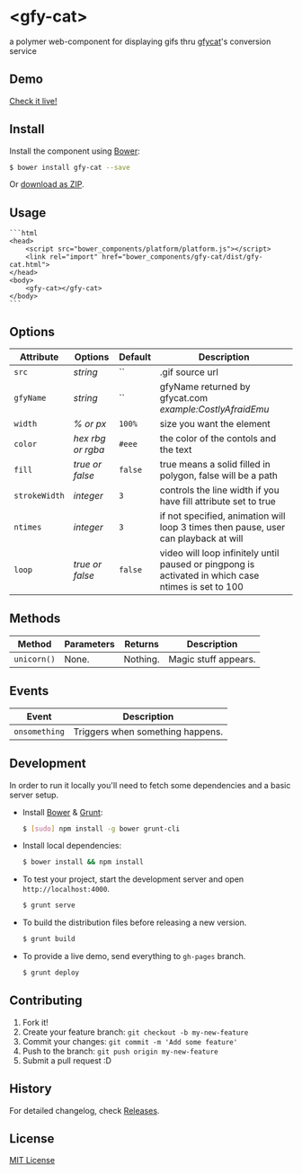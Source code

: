 # &lt;gfy-cat&gt;

a polymer web-component for displaying gifs thru [gfycat](http://gfycat.com/)'s conversion service

## Demo

[Check it live!](http://mattybow.github.io/gfy-cat)

## Install

Install the component using [Bower](http://bower.io/):

```sh
$ bower install gfy-cat --save
```

Or [download as ZIP](https://github.com/mattybow/gfy-cat/archive/master.zip).

## Usage

    ```html
    <head>
        <script src="bower_components/platform/platform.js"></script>
        <link rel="import" href="bower_components/gfy-cat/dist/gfy-cat.html">
    </head>
    <body>
        <gfy-cat></gfy-cat>
    </body>
    ```

## Options

Attribute       | Options           | Default      | Description
---             | ---               | ---          | ---
`src`           | *string*          | ``           | .gif source url
`gfyName`       | *string*          | ``           | gfyName returned by gfycat.com _example:CostlyAfraidEmu_
`width`         | *% or px*         | `100%`       | size you want the element
`color`         | *hex rbg or rgba* | `#eee`       | the color of the contols and the text
`fill`          | *true or false*   | `false`      | true means a solid filled in polygon, false will be a path
`strokeWidth`   | *integer*         | `3`          | controls the line width if you have fill attribute set to true
`ntimes`        | *integer*         | `3`          | if not specified, animation will loop 3 times then pause, user can playback at will
`loop`          | *true or false*    | `false`     | video will loop infinitely until paused or pingpong is activated in which case ntimes is set to 100

## Methods

Method        | Parameters   | Returns     | Description
---           | ---          | ---         | ---
`unicorn()`   | None.        | Nothing.    | Magic stuff appears.

## Events

Event         | Description
---           | ---
`onsomething` | Triggers when something happens.

## Development

In order to run it locally you'll need to fetch some dependencies and a basic server setup.

* Install [Bower](http://bower.io/) & [Grunt](http://gruntjs.com/):

    ```sh
    $ [sudo] npm install -g bower grunt-cli
    ```

* Install local dependencies:

    ```sh
    $ bower install && npm install
    ```

* To test your project, start the development server and open `http://localhost:4000`.

    ```sh
    $ grunt serve
    ```

* To build the distribution files before releasing a new version.

    ```sh
    $ grunt build
    ```

* To provide a live demo, send everything to `gh-pages` branch.

    ```sh
    $ grunt deploy
    ```

## Contributing

1. Fork it!
2. Create your feature branch: `git checkout -b my-new-feature`
3. Commit your changes: `git commit -m 'Add some feature'`
4. Push to the branch: `git push origin my-new-feature`
5. Submit a pull request :D

## History

For detailed changelog, check [Releases](https://github.com/mattybow/gfy-cat/releases).

## License

[MIT License](http://opensource.org/licenses/MIT)

